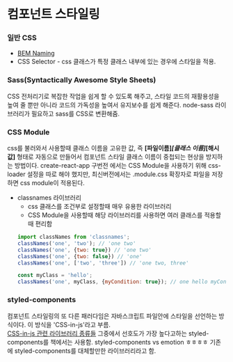 # 컴포넌트 스타일링

### 일반 CSS
* [BEM Naming](http://getbem.com/naming/)
* CSS Selector - css 클래스가 특정 클래스 내부에 있는 경우에 스타일을 적용.

### Sass(Syntactically Awesome Style Sheets)
CSS 전처리기로 복잡한 작업을 쉽게 할 수 있도록 해주고, 스타일 코드의 재활용성을 높여 줄 뿐만 아니라 코드의 가독성을 높여서 유지보수를 쉽게 해준다.
node-sass 라이브러리가 필요하고 sass를 CSS로 변환해줌. 

### CSS Module
css를 불러와서 사용할때 클래스 이름을 고유한 값, 즉 **[파일이름]_[클래스 이름]_[해시값]** 형태로 자동으로 만들어서 컴포넌트 스타일 클래스 이름이 중첩되는 현상을 
방지하는 방법이다. 
create-react-app 구번전 에서는 CSS Module을 사용하기 위해 css-loader 설정을 따로 해야 했지만, 최신버전에서는 .module.css 확장자로 파일을 저장하면 css module이 적용된다.
* classnames 라이브러리
  * css 클래스를 조건부로 설정할때 매우 유용한 라이브러리
  * CSS Module을 사용할때 해당 라이브러리를 사용하면 여러 클래스를 적용할때 편리함
  ```javascript
  import classNames from 'classnames';
  classNames('one', 'two'); // 'one two'
  classNames('one', {two: true}) // 'one two' 
  classNames('one', {two: false}) // 'one'
  classNames('one', ['two', 'three']) // 'one two, three'
  
  const myClass = 'hello';
  classNames('one', myClass, {myCondition: true}); // one hello myCondition
  ```
  
### styled-components
컴포넌트 스타일링의 또 다른 패러다임은 자바스크립트 파일안에 스타일을 선언하는 방식이다.
이 방식을 'CSS-in-js'라고 부름.     
[CSS-in-js 관련 라이브러리 종류들](https://github.com/MicheleBertoli/css-in-js)
그중에서 선호도가 가장 높다고하는 styled-components를 책에서는 사용함.
styled-components vs emotion ㅎㅎㅎㅎ 기존에 styled-components를 대체할만한 라이브러리라고 함.